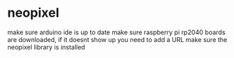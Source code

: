 # neopixel

make sure arduino ide is up to date
make sure raspberry pi rp2040 boards are downloaded, if it doesnt show up you need to add a URL
make sure the neopixel library is installed 
